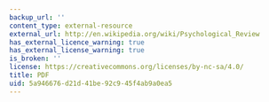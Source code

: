 ```yaml
---
backup_url: ''
content_type: external-resource
external_url: http://en.wikipedia.org/wiki/Psychological_Review
has_external_licence_warning: true
has_external_license_warning: true
is_broken: ''
license: https://creativecommons.org/licenses/by-nc-sa/4.0/
title: PDF
uid: 5a946676-d21d-41be-92c9-45f4ab9a0ea5
---
```

